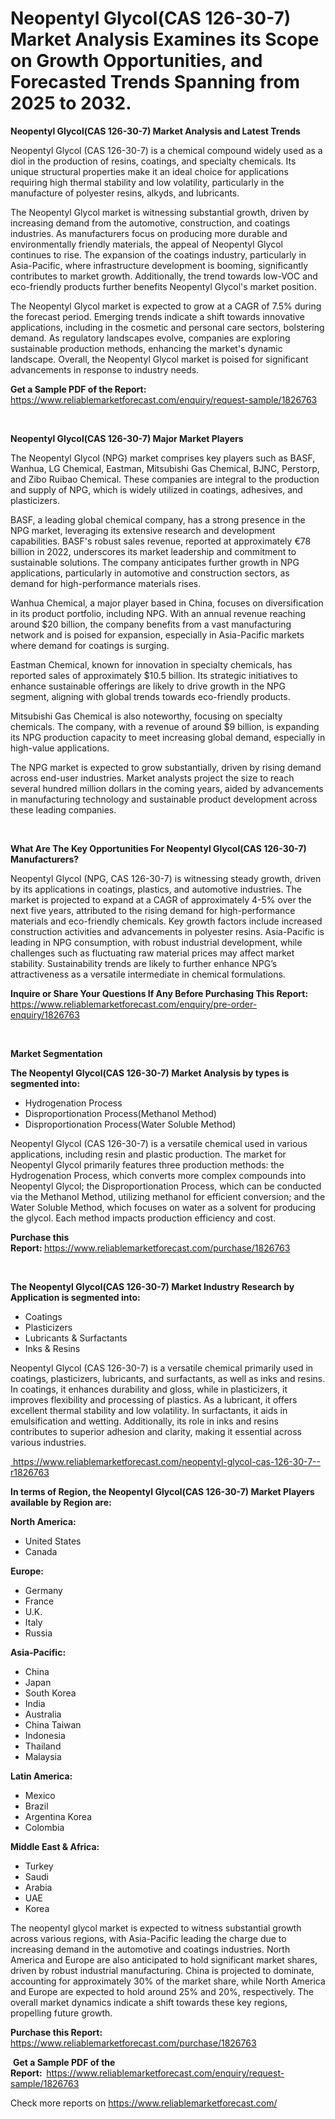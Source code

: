 <p><h1>Neopentyl Glycol(CAS 126-30-7) Market Analysis Examines its Scope on Growth Opportunities, and Forecasted Trends Spanning from 2025 to 2032.</h1></p><p><strong>Neopentyl Glycol(CAS 126-30-7) Market Analysis and Latest Trends</strong></p>
<p><p>Neopentyl Glycol (CAS 126-30-7) is a chemical compound widely used as a diol in the production of resins, coatings, and specialty chemicals. Its unique structural properties make it an ideal choice for applications requiring high thermal stability and low volatility, particularly in the manufacture of polyester resins, alkyds, and lubricants.</p><p>The Neopentyl Glycol market is witnessing substantial growth, driven by increasing demand from the automotive, construction, and coatings industries. As manufacturers focus on producing more durable and environmentally friendly materials, the appeal of Neopentyl Glycol continues to rise. The expansion of the coatings industry, particularly in Asia-Pacific, where infrastructure development is booming, significantly contributes to market growth. Additionally, the trend towards low-VOC and eco-friendly products further benefits Neopentyl Glycol's market position.</p><p>The Neopentyl Glycol market is expected to grow at a CAGR of 7.5% during the forecast period. Emerging trends indicate a shift towards innovative applications, including in the cosmetic and personal care sectors, bolstering demand. As regulatory landscapes evolve, companies are exploring sustainable production methods, enhancing the market's dynamic landscape. Overall, the Neopentyl Glycol market is poised for significant advancements in response to industry needs.</p></p>
<p><strong>Get a Sample PDF of the Report:&nbsp;</strong> <a href="https://www.reliablemarketforecast.com/enquiry/request-sample/1826763?utm_campaign=3491&utm_medium=2&utm_source=Github&utm_content=ia&utm_term=03042025&utm_id=neopentyl-glycolcas-126-30-7">https://www.reliablemarketforecast.com/enquiry/request-sample/1826763</a></p>
<p>&nbsp;</p>
<p><strong>Neopentyl Glycol(CAS 126-30-7) Major Market Players</strong></p>
<p><p>The Neopentyl Glycol (NPG) market comprises key players such as BASF, Wanhua, LG Chemical, Eastman, Mitsubishi Gas Chemical, BJNC, Perstorp, and Zibo Ruibao Chemical. These companies are integral to the production and supply of NPG, which is widely utilized in coatings, adhesives, and plasticizers. </p><p>BASF, a leading global chemical company, has a strong presence in the NPG market, leveraging its extensive research and development capabilities. BASF's robust sales revenue, reported at approximately €78 billion in 2022, underscores its market leadership and commitment to sustainable solutions. The company anticipates further growth in NPG applications, particularly in automotive and construction sectors, as demand for high-performance materials rises.</p><p>Wanhua Chemical, a major player based in China, focuses on diversification in its product portfolio, including NPG. With an annual revenue reaching around $20 billion, the company benefits from a vast manufacturing network and is poised for expansion, especially in Asia-Pacific markets where demand for coatings is surging.</p><p>Eastman Chemical, known for innovation in specialty chemicals, has reported sales of approximately $10.5 billion. Its strategic initiatives to enhance sustainable offerings are likely to drive growth in the NPG segment, aligning with global trends towards eco-friendly products.</p><p>Mitsubishi Gas Chemical is also noteworthy, focusing on specialty chemicals. The company, with a revenue of around $9 billion, is expanding its NPG production capacity to meet increasing global demand, especially in high-value applications.</p><p>The NPG market is expected to grow substantially, driven by rising demand across end-user industries. Market analysts project the size to reach several hundred million dollars in the coming years, aided by advancements in manufacturing technology and sustainable product development across these leading companies.</p></p>
<p>&nbsp;</p>
<p><strong>What Are The Key Opportunities For Neopentyl Glycol(CAS 126-30-7) Manufacturers?</strong></p>
<p><p>Neopentyl Glycol (NPG, CAS 126-30-7) is witnessing steady growth, driven by its applications in coatings, plastics, and automotive industries. The market is projected to expand at a CAGR of approximately 4-5% over the next five years, attributed to the rising demand for high-performance materials and eco-friendly chemicals. Key growth factors include increased construction activities and advancements in polyester resins. Asia-Pacific is leading in NPG consumption, with robust industrial development, while challenges such as fluctuating raw material prices may affect market stability. Sustainability trends are likely to further enhance NPG’s attractiveness as a versatile intermediate in chemical formulations.</p></p>
<p><strong>Inquire or Share Your Questions If Any Before Purchasing This Report:</strong> <a href="https://www.reliablemarketforecast.com/enquiry/pre-order-enquiry/1826763?utm_campaign=3491&utm_medium=2&utm_source=Github&utm_content=ia&utm_term=03042025&utm_id=neopentyl-glycolcas-126-30-7">https://www.reliablemarketforecast.com/enquiry/pre-order-enquiry/1826763</a></p>
<p>&nbsp;</p>
<p><strong>Market Segmentation</strong></p>
<p><strong>The Neopentyl Glycol(CAS 126-30-7) Market Analysis by types is segmented into:</strong></p>
<p><ul><li>Hydrogenation Process</li><li>Disproportionation Process(Methanol Method)</li><li>Disproportionation Process(Water Soluble Method)</li></ul></p>
<p><p>Neopentyl Glycol (CAS 126-30-7) is a versatile chemical used in various applications, including resin and plastic production. The market for Neopentyl Glycol primarily features three production methods: the Hydrogenation Process, which converts more complex compounds into Neopentyl Glycol; the Disproportionation Process, which can be conducted via the Methanol Method, utilizing methanol for efficient conversion; and the Water Soluble Method, which focuses on water as a solvent for producing the glycol. Each method impacts production efficiency and cost.</p></p>
<p><strong>Purchase this Report:&nbsp;</strong><a href="https://www.reliablemarketforecast.com/purchase/1826763?utm_campaign=3491&utm_medium=2&utm_source=Github&utm_content=ia&utm_term=03042025&utm_id=neopentyl-glycolcas-126-30-7">https://www.reliablemarketforecast.com/purchase/1826763</a></p>
<p>&nbsp;</p>
<p><strong>The Neopentyl Glycol(CAS 126-30-7) Market Industry Research by Application is segmented into:</strong></p>
<p><ul><li>Coatings</li><li>Plasticizers</li><li>Lubricants & Surfactants</li><li>Inks & Resins</li></ul></p>
<p><p>Neopentyl Glycol (CAS 126-30-7) is a versatile chemical primarily used in coatings, plasticizers, lubricants, and surfactants, as well as inks and resins. In coatings, it enhances durability and gloss, while in plasticizers, it improves flexibility and processing of plastics. As a lubricant, it offers excellent thermal stability and low volatility. In surfactants, it aids in emulsification and wetting. Additionally, its role in inks and resins contributes to superior adhesion and clarity, making it essential across various industries.</p></p>
<p><a href="https://www.reliablemarketforecast.com/neopentyl-glycol-cas-126-30-7--r1826763?utm_campaign=3491&utm_medium=2&utm_source=Github&utm_content=ia&utm_term=03042025&utm_id=neopentyl-glycolcas-126-30-7">&nbsp;https://www.reliablemarketforecast.com/neopentyl-glycol-cas-126-30-7--r1826763</a></p>
<p><strong>In terms of Region, the Neopentyl Glycol(CAS 126-30-7) Market Players available by Region are:</strong></p>
<p>
    <p> <strong> North America: </strong>
        <ul>
            <li>United States</li>
            <li>Canada</li>
        </ul>
        </p> 
    <p> <strong> Europe: </strong>
        <ul>
            <li>Germany</li>
            <li>France</li>
            <li>U.K.</li>
            <li>Italy</li>
            <li>Russia</li>
        </ul>
        </p> 
    <p> <strong> Asia-Pacific: </strong>
        <ul>
            <li>China</li>
            <li>Japan</li>
            <li>South Korea</li>
            <li>India</li>
            <li>Australia</li>
            <li>China Taiwan</li>
            <li>Indonesia</li>
            <li>Thailand</li>
            <li>Malaysia</li>
        </ul>
        </p> 
    <p> <strong> Latin America: </strong>
        <ul>
            <li>Mexico</li>
            <li>Brazil</li>
            <li>Argentina Korea</li>
            <li>Colombia</li>
        </ul>
        </p> 
    <p> <strong> Middle East & Africa: </strong>
        <ul>
            <li>Turkey</li>
            <li>Saudi</li>
            <li>Arabia</li>
            <li>UAE</li>
            <li>Korea</li>
        </ul>
    </p>
    </p>
<p><p>The neopentyl glycol market is expected to witness substantial growth across various regions, with Asia-Pacific leading the charge due to increasing demand in the automotive and coatings industries. North America and Europe are also anticipated to hold significant market shares, driven by robust industrial manufacturing. China is projected to dominate, accounting for approximately 30% of the market share, while North America and Europe are expected to hold around 25% and 20%, respectively. The overall market dynamics indicate a shift towards these key regions, propelling future growth.</p></p>
<p><strong>Purchase this Report: </strong><a href="https://www.reliablemarketforecast.com/purchase/1826763?utm_campaign=3491&utm_medium=2&utm_source=Github&utm_content=ia&utm_term=03042025&utm_id=neopentyl-glycolcas-126-30-7">https://www.reliablemarketforecast.com/purchase/1826763</a></p>
<p>&nbsp;<strong>Get a Sample PDF of the Report:&nbsp;&nbsp;</strong><a href="https://www.reliablemarketforecast.com/enquiry/request-sample/1826763?utm_campaign=3491&utm_medium=2&utm_source=Github&utm_content=ia&utm_term=03042025&utm_id=neopentyl-glycolcas-126-30-7">https://www.reliablemarketforecast.com/enquiry/request-sample/1826763</a></p>
<p><strong></strong></p>
<p>Check more reports on <a href="https://www.reliablemarketforecast.com/?utm_campaign=3491&utm_medium=2&utm_source=Github&utm_content=ia&utm_term=03042025&utm_id=neopentyl-glycolcas-126-30-7">https://www.reliablemarketforecast.com/</a></p>